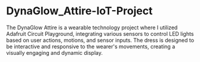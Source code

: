 # DynaGlow_Attire-IoT-Project
The DynaGlow Attire is a wearable technology project where I utilized Adafruit Circuit Playground, integrating various sensors to control LED lights based on user actions, motions, and sensor inputs. The dress is designed to be interactive and responsive to the wearer's movements, creating a visually engaging and dynamic display.
